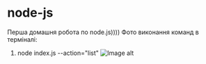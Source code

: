 # node-js

Перша домашня робота по node.js))))
Фото виконання команд в терміналі:
1. node index.js --action="list"
![Image alt](https://github.com/SofiiaShevtsova/node-js.git/raw/main/Scrn/Screenshot_1.png)